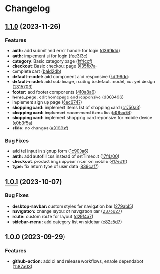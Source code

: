 # Changelog

## [1.1.0](https://github.com/ngyngcphu/tick3d-fe/compare/v1.0.1...v1.1.0) (2023-11-26)


### Features

* **auth:** add submit and error handle for login ([d36f6dd](https://github.com/ngyngcphu/tick3d-fe/commit/d36f6ddb2e5e74764c22c98c176768508548e021))
* **auth:** implement ui for login ([fee313c](https://github.com/ngyngcphu/tick3d-fe/commit/fee313cca392a296cb28de43a4013dd067dc2a99))
* **category:** Basic category page ([fff4ccf](https://github.com/ngyngcphu/tick3d-fe/commit/fff4ccfee0dcfac4d771b93ce04a0007daa6f71c))
* **checkout:** Basic checkout page ([035fb7a](https://github.com/ngyngcphu/tick3d-fe/commit/035fb7af8efe197e22632d2849a64a9fd73814f0))
* complete cart ([ba1d2db](https://github.com/ngyngcphu/tick3d-fe/commit/ba1d2db0d6084e653bd447e521d8408205281abc))
* **default-model:** add component and responsive ([5df99dd](https://github.com/ngyngcphu/tick3d-fe/commit/5df99ddce80417504578f264249ee8139f88d106))
* **default-model:** add sub image, routing to default model, not yet design ([2315703](https://github.com/ngyngcphu/tick3d-fe/commit/231570352d2e77ec793d382d0b1a707f9b747f7e))
* **footer:** add footer components ([410a8a6](https://github.com/ngyngcphu/tick3d-fe/commit/410a8a6f84192679cbf4bab1e8b3f58adbc21bf1))
* **home_page:** edit homepage and responsive ([d383496](https://github.com/ngyngcphu/tick3d-fe/commit/d3834967bd5a86e21d43b6057338bf3f4ab5f10e))
* implement sign up page ([6ec6747](https://github.com/ngyngcphu/tick3d-fe/commit/6ec67475106e05138efc0981419783af781f3b7e))
* **shopping card:** implement items list of shopping card ([c1750a3](https://github.com/ngyngcphu/tick3d-fe/commit/c1750a3d60995789b7d9e1ca0700508e01bd4685))
* **shopping card:** implement recommend items list ([b98ee54](https://github.com/ngyngcphu/tick3d-fe/commit/b98ee542c4940fc41785fe72ef45d61085f5c702))
* **shopping card:** implement shopping card reponsive for mobile device ([e0b3f5a](https://github.com/ngyngcphu/tick3d-fe/commit/e0b3f5a82a8ed211347c4abf6de213e717e9a864))
* **slide:** no changes ([e3100af](https://github.com/ngyngcphu/tick3d-fe/commit/e3100af82368baa6a988550b1d44b951be1ad82c))


### Bug Fixes

* add tel input in signup form ([1c900a6](https://github.com/ngyngcphu/tick3d-fe/commit/1c900a699798f9a53b174776710d738d514791cd))
* **auth:** add autofill css instead of setTimeout ([17f4a00](https://github.com/ngyngcphu/tick3d-fe/commit/17f4a003b4fabeec0f4726e3c7da06f2c4ff1b39))
* **checkout:** product imgs appear nicer on mobile ([417ed1f](https://github.com/ngyngcphu/tick3d-fe/commit/417ed1fd09f1fe9e916889e7825d2b3b776e4824))
* **type:** fix return type of user data ([839caf7](https://github.com/ngyngcphu/tick3d-fe/commit/839caf7e566ba8a82bd28bf81017e4d2ecf14455))

## [1.0.1](https://github.com/ngyngcphu/tick3d-fe/compare/v1.0.0...v1.0.1) (2023-10-07)


### Bug Fixes

* **desktop-navbar:** custom styles for navigation bar ([279ab15](https://github.com/ngyngcphu/tick3d-fe/commit/279ab1529504934bf8e6e3d78c28ca6bd30a46cf))
* **navigation:** change layout of navigation bar ([237b627](https://github.com/ngyngcphu/tick3d-fe/commit/237b627551cde693c8c7e49efd0c96f0ccb977c8))
* **route:** custom route for layout ([d29f4a7](https://github.com/ngyngcphu/tick3d-fe/commit/d29f4a77c5566c98e3cd2fa84a3390a10c7b24b3))
* **sidebar-menu:** add category list on sidebar ([c82e5d7](https://github.com/ngyngcphu/tick3d-fe/commit/c82e5d7faad70932ef17518b775f065169266d9f))

## 1.0.0 (2023-09-29)


### Features

* **github-action:** add ci and release workflows, enable dependabot ([1c87a03](https://github.com/ngyngcphu/tick3d-fe/commit/1c87a03dfd759e832d1bd53acb3e55147d8a3aa6))

